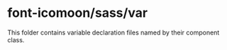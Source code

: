 # font-icomoon/sass/var

This folder contains variable declaration files named by their component class.
